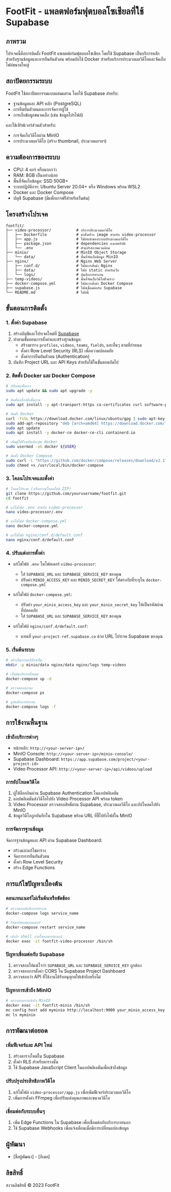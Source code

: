 # FootFit - แพลตฟอร์มฟุตบอลโซเชียลที่ใช้ Supabase

## ภาพรวม

โปรเจคนี้คือการติดตั้ง FootFit แพลตฟอร์มฟุตบอลโซเชียล โดยใช้ Supabase เป็นบริการหลักสำหรับฐานข้อมูลและการยืนยันตัวตน พร้อมกับใช้ Docker สำหรับบริการประมวลผลวิดีโอและจัดเก็บไฟล์ขนาดใหญ่

## สถาปัตยกรรมระบบ

FootFit ใช้สถาปัตยกรรมแบบผสมผสาน โดยใช้ Supabase สำหรับ:
- ฐานข้อมูลและ API หลัก (PostgreSQL)
- การยืนยันตัวตนและการจัดการผู้ใช้
- การเก็บข้อมูลขนาดเล็ก (เช่น ข้อมูลโปรไฟล์)

และใช้เซิร์ฟเวอร์ส่วนตัวสำหรับ:
- การจัดเก็บวิดีโอผ่าน MinIO
- การประมวลผลวิดีโอ (สร้าง thumbnail, ประมวลผลฯลฯ)

## ความต้องการของระบบ

- CPU: 4 คอร์ หรือมากกว่า
- RAM: 8GB เป็นอย่างน้อย
- พื้นที่จัดเก็บข้อมูล: SSD 50GB+
- ระบบปฏิบัติการ: Ubuntu Server 20.04+ หรือ Windows พร้อม WSL2
- Docker และ Docker Compose
- บัญชี Supabase (มีแพ็กเกจฟรีสำหรับเริ่มต้น)

## โครงสร้างโปรเจค

```
footfit/
├── video-processor/           # บริการประมวลผลวิดีโอ
│   ├── Dockerfile             # คำสั่งสร้าง image สำหรับ video-processor
│   ├── app.js                 # ไฟล์หลักของระบบประมวลผลวิดีโอ
│   ├── package.json           # dependencies และสคริปต์
│   └── .env                   # ตัวแปรสภาพแวดล้อม
├── minio/                     # MinIO Object Storage
│   └── data/                  # พื้นที่จัดเก็บข้อมูล MinIO
├── nginx/                     # Nginx Web Server
│   ├── conf.d/                # ไฟล์การตั้งค่า Nginx
│   ├── data/                  # ไฟล์ static สำหรับเว็บ
│   └── logs/                  # บันทึกการทำงาน
├── temp-videos/               # พื้นที่จัดเก็บวิดีโอชั่วคราว
├── docker-compose.yml         # ไฟล์การตั้งค่า Docker Compose
├── supabase.js                # ไฟล์เชื่อมต่อกับ Supabase
└── README.md                  # ไฟล์นี้
```

## ขั้นตอนการติดตั้ง

### 1. ตั้งค่า Supabase

1. สร้างบัญชีและโปรเจคใหม่ที่ [Supabase](https://app.supabase.com/)
2. ทำตามขั้นตอนการตั้งค่าและสร้างฐานข้อมูล:
   - สร้างตาราง `profiles`, `videos`, `teams`, `fields`, และอื่นๆ ตามที่กำหนด
   - ตั้งค่า Row Level Security (RLS) เพื่อความปลอดภัย
   - ตั้งค่าการยืนยันตัวตน (Authentication)
3. บันทึก Project URL และ API Keys สำหรับใช้ในขั้นตอนถัดไป

### 2. ติดตั้ง Docker และ Docker Compose

```bash
# อัปเดตแพ็คเกจ
sudo apt update && sudo apt upgrade -y

# ติดตั้งเครื่องมือพื้นฐาน
sudo apt install -y apt-transport-https ca-certificates curl software-properties-common git

# ติดตั้ง Docker
curl -fsSL https://download.docker.com/linux/ubuntu/gpg | sudo apt-key add -
sudo add-apt-repository "deb [arch=amd64] https://download.docker.com/linux/ubuntu $(lsb_release -cs) stable"
sudo apt update
sudo apt install -y docker-ce docker-ce-cli containerd.io

# เพิ่มผู้ใช้ปัจจุบันเข้ากลุ่ม docker
sudo usermod -aG docker ${USER}

# ติดตั้ง Docker Compose
sudo curl -L "https://github.com/docker/compose/releases/download/v2.17.2/docker-compose-$(uname -s)-$(uname -m)" -o /usr/local/bin/docker-compose
sudo chmod +x /usr/local/bin/docker-compose
```

### 3. โคลนโปรเจคและตั้งค่า

```bash
# โคลนโปรเจค (หรือดาวน์โหลดไฟล์ ZIP)
git clone https://github.com/yourusername/footfit.git
cd footfit

# แก้ไขไฟล์ .env สำหรับ video-processor
nano video-processor/.env

# แก้ไขไฟล์ docker-compose.yml
nano docker-compose.yml

# แก้ไขไฟล์ nginx/conf.d/default.conf
nano nginx/conf.d/default.conf
```

### 4. ปรับแต่งการตั้งค่า

- แก้ไขไฟล์ `.env` ในโฟลเดอร์ `video-processor`:
  - ใส่ `SUPABASE_URL` และ `SUPABASE_SERVICE_KEY` ของคุณ
  - ปรับค่า `MINIO_ACCESS_KEY` และ `MINIO_SECRET_KEY` ให้ตรงกับที่ระบุใน `docker-compose.yml`

- แก้ไขไฟล์ `docker-compose.yml`:
  - ปรับค่า `your_minio_access_key` และ `your_minio_secret_key` ให้เป็นรหัสผ่านที่ปลอดภัย
  - ใส่ `SUPABASE_URL` และ `SUPABASE_SERVICE_KEY` ของคุณ

- แก้ไขไฟล์ `nginx/conf.d/default.conf`:
  - แทนที่ `your-project-ref.supabase.co` ด้วย URL โปรเจค Supabase ของคุณ

### 5. เริ่มต้นระบบ

```bash
# สร้างไดเรกทอรีที่จำเป็น
mkdir -p minio/data nginx/data nginx/logs temp-videos

# เริ่มต้นบริการทั้งหมด
docker-compose up -d

# ตรวจสอบสถานะ
docker-compose ps

# ดูบันทึกการทำงาน
docker-compose logs -f
```

## การใช้งานพื้นฐาน

### เข้าถึงบริการต่างๆ

- หน้าหลัก: `http://<your-server-ip>/`
- MinIO Console: `http://<your-server-ip>/minio-console/`
- Supabase Dashboard: `https://app.supabase.com/project/<your-project-id>`
- Video Processor API: `http://<your-server-ip>/api/videos/upload`

### การอัปโหลดวิดีโอ

1. ผู้ใช้ล็อกอินผ่าน Supabase Authentication ในแอปพลิเคชัน
2. แอปพลิเคชันส่งวิดีโอไปยัง Video Processor API พร้อม token
3. Video Processor ตรวจสอบสิทธิ์ผ่าน Supabase, ประมวลผลวิดีโอ และอัปโหลดไปยัง MinIO
4. ข้อมูลวิดีโอถูกบันทึกใน Supabase พร้อม URL ที่ชี้ไปยังไฟล์ใน MinIO

### การจัดการฐานข้อมูล

จัดการฐานข้อมูลและ API ผ่าน Supabase Dashboard:
- สร้างและแก้ไขตาราง
- จัดการการยืนยันตัวตน
- ตั้งค่า Row Level Security
- สร้าง Edge Functions

## การแก้ไขปัญหาเบื้องต้น

### คอนเทนเนอร์ไม่เริ่มต้นหรือขัดข้อง

```bash
# ตรวจสอบบันทึกการทำงาน
docker-compose logs service_name

# รีสตาร์ทคอนเทนเนอร์
docker-compose restart service_name

# เข้าถึง shell ภายในคอนเทนเนอร์
docker exec -it footfit-video-processor /bin/sh
```

### ปัญหาเชื่อมต่อกับ Supabase

1. ตรวจสอบให้แน่ใจว่า `SUPABASE_URL` และ `SUPABASE_SERVICE_KEY` ถูกต้อง
2. ตรวจสอบการตั้งค่า CORS ใน Supabase Project Dashboard
3. ตรวจสอบว่า API ที่ใช้งานได้รับอนุญาตให้เข้าถึงหรือไม่

### ปัญหาการเข้าถึง MinIO

```bash
# ตรวจสอบการเข้าถึง MinIO
docker exec -it footfit-minio /bin/sh
mc config host add myminio http://localhost:9000 your_minio_access_key your_minio_secret_key
mc ls myminio
```

## การพัฒนาต่อยอด

### เพิ่มฟีเจอร์และ API ใหม่

1. สร้างตารางใหม่ใน Supabase
2. ตั้งค่า RLS สำหรับตารางนั้น
3. ใช้ Supabase JavaScript Client ในแอปพลิเคชันเพื่อเข้าถึงข้อมูล

### ปรับปรุงประสิทธิภาพวิดีโอ

1. แก้ไขไฟล์ `video-processor/app.js` เพื่อเพิ่มฟีเจอร์ประมวลผลวิดีโอ
2. เพิ่มการตั้งค่า FFmpeg เพื่อปรับแต่งคุณภาพและขนาดวิดีโอ

### เชื่อมต่อกับระบบอื่นๆ

1. เพิ่ม Edge Functions ใน Supabase เพื่อเชื่อมต่อกับบริการภายนอก
2. ใช้ Supabase Webhooks เพื่อแจ้งเตือนเมื่อมีการเปลี่ยนแปลงข้อมูล

## ผู้พัฒนา

- [ชื่อผู้พัฒนา] - [อีเมล]

## ลิขสิทธิ์

สงวนลิขสิทธิ์ © 2023 FootFit 